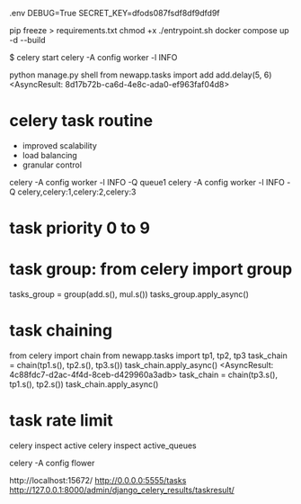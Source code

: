 .env
DEBUG=True
SECRET_KEY=dfods087fsdf8df9dfd9f

pip freeze > requirements.txt
chmod +x ./entrypoint.sh
docker compose up -d --build

$ celery start
celery -A config worker -l INFO

python manage.py shell
from newapp.tasks import add
add.delay(5, 6)
<AsyncResult: 8d17b72b-ca6d-4e8c-ada0-ef963faf04d8>


# celery task routine
- improved scalability
- load balancing
- granular control

celery -A config worker -l INFO -Q queue1
celery -A config worker -l INFO -Q celery,celery:1,celery:2,celery:3

# task priority 0 to 9

# task group: from celery import group
tasks_group = group(add.s(), mul.s())
tasks_group.apply_async()

# task chaining
from celery import chain
from newapp.tasks import tp1, tp2, tp3
task_chain = chain(tp1.s(), tp2.s(), tp3.s())
task_chain.apply_async()
<AsyncResult: 4c88fdc7-d2ac-4f4d-8ceb-d429960a3adb>
task_chain = chain(tp3.s(), tp1.s(), tp2.s())
task_chain.apply_async()

# task rate limit


celery inspect active
celery inspect active_queues

celery -A config flower

http://localhost:15672/
http://0.0.0.0:5555/tasks
http://127.0.0.1:8000/admin/django_celery_results/taskresult/